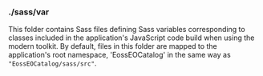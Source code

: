 ### ./sass/var

This folder contains Sass files defining Sass variables corresponding to classes
included in the application's JavaScript code build when using the modern toolkit.
By default, files in this folder are mapped to the application's root namespace,
'EossEOCatalog' in the same way as `"EossEOCatalog/sass/src"`.